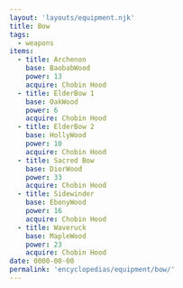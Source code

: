 ```yaml
---
layout: 'layouts/equipment.njk'
title: Bow
tags:
  - weapons
items:
  - title: Archenon
    base: BaobabWood
    power: 13
    acquire: Chobin Hood
  - title: ElderBow 1
    base: OakWood
    power: 6
    acquire: Chobin Hood
  - title: ElderBow 2
    base: HollyWood
    power: 10
    acquire: Chobin Hood
  - title: Sacred Bow
    base: DiorWood
    power: 33
    acquire: Chobin Hood
  - title: Sidewinder
    base: EbonyWood
    power: 16
    acquire: Chobin Hood
  - title: Waveruck
    base: MapleWood
    power: 23
    acquire: Chobin Hood
date: 0000-00-00
permalink: 'encyclopedias/equipment/bow/'
---
```

